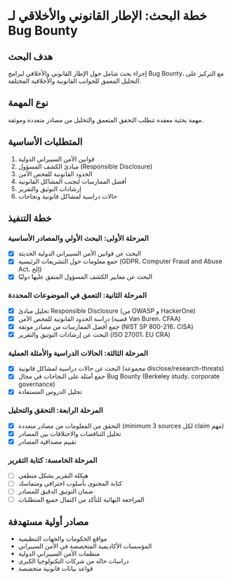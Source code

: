 # خطة البحث: الإطار القانوني والأخلاقي لـ Bug Bounty

## هدف البحث
إجراء بحث شامل حول الإطار القانوني والأخلاقي لبرامج Bug Bounty، مع التركيز على التحليل المعمق للجوانب القانونية والأخلاقية المختلفة.

## نوع المهمة
مهمة بحثية معقدة تتطلب التحقق المتعمق والتحليل من مصادر متعددة وموثقة.

## المتطلبات الأساسية
1. قوانين الأمن السيبراني الدولية
2. مبادئ الكشف المسؤول (Responsible Disclosure)
3. الحدود القانونية للفحص الآمن
4. أفضل الممارسات لتجنب المشاكل القانونية
5. إرشادات التوثيق والتقرير
6. حالات دراسية لمشاكل قانونية ونجاحات

## خطة التنفيذ

### المرحلة الأولى: البحث الأولي والمصادر الأساسية
- [x] البحث عن قوانين الأمن السيبراني الدولية الحديثة
- [x] جمع معلومات حول التشريعات الرئيسية (GDPR، Computer Fraud and Abuse Act، إلخ)
- [x] البحث عن معايير الكشف المسؤول المتفق عليها دوليًا

### المرحلة الثانية: التعمق في الموضوعات المحددة
- [x] تحليل مبادئ Responsible Disclosure (من OWASP و HackerOne)
- [x] دراسة الحدود القانونية للفحص الآمن (قضية Van Buren، CFAA)
- [x] جمع أفضل الممارسات من مصادر موثقة (NIST SP 800-216، CISA)
- [x] البحث عن إرشادات التوثيق والتقرير (ISO 27001، EU CRA)

### المرحلة الثالثة: الحالات الدراسية والأمثلة العملية
- [x] البحث عن حالات دراسية لمشاكل قانونية (مجموعة disclose/research-threats)
- [x] جمع أمثلة على النجاحات في مجال Bug Bounty (Berkeley study، corporate governance)
- [x] تحليل الدروس المستفادة

### المرحلة الرابعة: التحقق والتحليل
- [x] التحقق من المعلومات من مصادر متعددة (minimum 3 sources لكل claim مهم)
- [x] تحليل التناقضات والاختلافات بين المصادر
- [x] تقييم مصداقية المصادر

### المرحلة الخامسة: كتابة التقرير
- [ ] هيكلة التقرير بشكل منطقي
- [ ] كتابة المحتوى بأسلوب احترافي ومتماسك
- [ ] ضمان التوثيق الدقيق للمصادر
- [ ] المراجعة النهائية للتأكد من اكتمال جميع المتطلبات

## مصادر أولية مستهدفة
- مواقع الحكومات والجهات التنظيمية
- المؤسسات الأكاديمية المتخصصة في الأمن السيبراني
- منظمات الأمن السيبراني الدولية
- دراسات حالة من شركات التكنولوجيا الكبرى
- قواعد بيانات قانونية متخصصة
